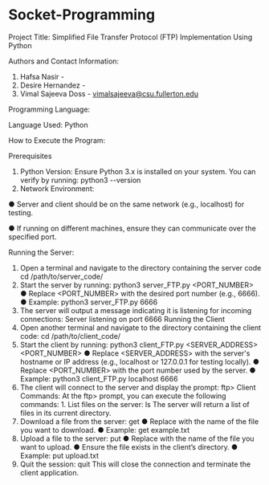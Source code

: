 # Socket-Programming

Project Title: Simplified File Transfer Protocol (FTP) Implementation Using Python


Authors and Contact Information:

1. Hafsa Nasir -
2. Desire Hernandez -
3. Vimal Sajeeva Doss - vimalsajeeva@csu.fullerton.edu


Programming Language:

Language Used: Python 


How to Execute the Program:

Prerequisites
1. Python Version: Ensure Python 3.x is installed on your system. You can verify by running:
python3 --version
2. Network Environment:
   
● Server and client should be on the same network (e.g., localhost) for testing.

● If running on different machines, ensure they can communicate over the specified
port.

Running the Server:
1. Open a terminal and navigate to the directory containing the server code
cd /path/to/server_code/
2. Start the server by running:
python3 server_FTP.py <PORT_NUMBER>
● Replace <PORT_NUMBER> with the desired port number (e.g., 6666).
● Example:
python3 server_FTP.py 6666
3. The server will output a message indicating it is listening for incoming connections:
Server listening on port 6666
Running the Client
1. Open another terminal and navigate to the directory containing the client code:
cd /path/to/client_code/
2. Start the client by running:
python3 client_FTP.py <SERVER_ADDRESS> <PORT_NUMBER>
● Replace <SERVER_ADDRESS> with the server's hostname or IP address (e.g., localhost or 127.0.0.1 for testing locally).
● Replace <PORT_NUMBER> with the port number used by the server.
● Example:
python3 client_FTP.py localhost 6666
3. The client will connect to the server and display the prompt: ftp>
Client Commands:
At the ftp> prompt, you can execute the following commands: 1. List files on the server:
ls
The server will return a list of files in its current directory.
2. Download a file from the server:
get <FILENAME>
● Replace <FILENAME> with the name of the file you want to download.
● Example:
get example.txt
3. Upload a file to the server:
put <FILENAME>
● Replace <FILENAME> with the name of the file you want to upload.
● Ensure the file exists in the client’s directory.
● Example:
put upload.txt
4. Quit the session: quit
This will close the connection and terminate the client application.

